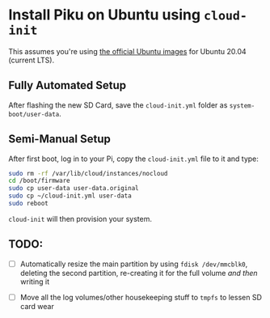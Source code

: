 # Install Piku on Ubuntu using `cloud-init`

This assumes you're using [the official Ubuntu images](https://ubuntu.com/download/raspberry-pi) for Ubuntu 20.04 (current LTS).

## Fully Automated Setup

After flashing the new SD Card, save the `cloud-init.yml` folder as `system-boot/user-data`.

## Semi-Manual Setup

After first boot, log in to your Pi, copy the `cloud-init.yml` file to it and type:

```bash
sudo rm -rf /var/lib/cloud/instances/nocloud
cd /boot/firmware
sudo cp user-data user-data.original
sudo cp ~/cloud-init.yml user-data
sudo reboot
```

`cloud-init` will then provision your system.

## TODO:

- [ ] Automatically resize the main partition by using `fdisk /dev/mmcblk0`, deleting the second partition, re-creating it for the full volume _and then_ writing it
- [ ] Move all the log volumes/other housekeeping stuff to `tmpfs` to lessen SD card wear

